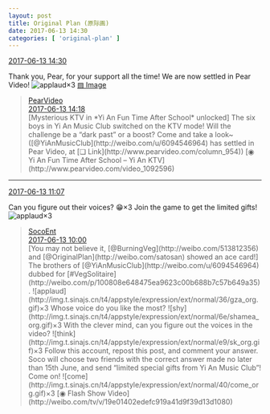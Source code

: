 ```yaml
---
layout: post
title: Original Plan (原际画)
date: 2017-06-13 14:30
categories: [ 'original-plan' ]
---
```


<div class="weibo-info">
  <a href="http://weibo.com/5626539553/F7D5w8nXw">2017-06-13 14:30</a>
</div>

Thank you, Pear, for your support all the time! We are now settled in Pear Video! ![applaud](http://img.t.sinajs.cn/t4/appstyle/expression/ext/normal/36/gza_org.gif)×3 [▨ Image](https://wx1.sinaimg.cn/mw1024/0068MnXXgy1fgjk3gh8cmj30hf0wctcy.jpg)

<!-- more -->

> <div class="weibo-post-name">
>   <a href="http://weibo.com/pearvideo">PearVideo</a>
> </div>
> <div class="weibo-info">
>   <a href="http://weibo.com/6004281123/F7D0IyCIr">2017-06-13 14:18</a>
> </div>
> [Mysterious KTV in *Yi An Fun Time After School* unlocked] The six boys in Yi An Music Club switched on the KTV mode! Will the challenge be a “dark past” or a boost? Come and take a look~ ([@YiAnMusicClub](http://weibo.com/u/6094546964) has settled in Pear Video, at [❏ Link](http://www.pearvideo.com/column_954)) [◉ Yi An Fun Time After School – Yi An KTV](http://www.pearvideo.com/video_1092596)

---

<div class="weibo-info">
  <a href="http://weibo.com/5626539553/F7BLow2rG">2017-06-13 11:07</a>
</div>

Can you figure out their voices? :grin:×3 Join the game to get the limited gifts! ![applaud](http://img.t.sinajs.cn/t4/appstyle/expression/ext/normal/36/gza_org.gif)×3

> <div class="weibo-post-name">
>   <a href="http://weibo.com/u/5334577878">SocoEnt</a>
> </div>
> <div class="weibo-info">
>   <a href="http://weibo.com/5334577878/F7BjVjiZg">2017-06-13 10:00</a>
> </div>
> [You may not believe it, [@BurningVeg](http://weibo.com/513812356) and [@OriginalPlan](http://weibo.com/satosan) showed an ace card!] The brothers of [@YiAnMusicClub](http://weibo.com/u/6094546964) dubbed for [#VegSolitaire](http://weibo.com/p/100808e648475ea9623c00b688b7c57b649a35). ![applaud](http://img.t.sinajs.cn/t4/appstyle/expression/ext/normal/36/gza_org.gif)×3 Whose voice do you like the most? ![shy](http://img.t.sinajs.cn/t4/appstyle/expression/ext/normal/6e/shamea_org.gif)×3 With the clever mind, can you figure out the voices in the video? ![think](http://img.t.sinajs.cn/t4/appstyle/expression/ext/normal/e9/sk_org.gif)×3 Follow this account, repost this post, and comment your answer. Soco will choose two friends with the correct answer made no later than 15th June, and send “limited special gifts from Yi An Music Club”! Come on! ![come](http://img.t.sinajs.cn/t4/appstyle/expression/ext/normal/40/come_org.gif)×3 [◉ Flash Show Video](http://weibo.com/tv/v/19e01402edefc919a41d9f39d13d1080)
